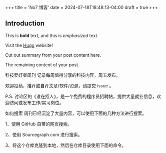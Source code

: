 +++
title = 'No7 博客'
date = 2024-07-18T18:48:13-04:00
draft = true
+++

## Introduction

This is **bold** text, and this is *emphasized* text.

Visit the [Hugo](https://gohugo.io) website!

Cut out summary from your post content here.

The remaining content of your post.

科技爱好者周刊
记录每周值得分享的科技内容，周五发布。

欢迎投稿，推荐或自荐文章/软件/资源，请提交 issue 。

P.S. 讨论区的《谁在招人》，是一个免费的程序员招聘帖，提供大量就业信息，欢迎访问或发布工作/实习岗位。

如何搜索
周刊已经沉淀了大量内容，可以使用下面的几种方法进行搜索。

1、使用 GitHub 自带的网页搜索。

2、使用 Sourcegraph.com 进行搜索。

3、将这个仓库克隆到本地，然后在仓库目录使用下面的命令。
